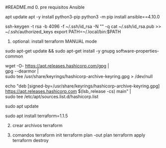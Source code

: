 
#README.md
0. pre requisitos Ansible

apt update
apt -y install python3-pip
python3 -m pip install  ansible==4.10.0

ssh-keygen -t rsa -b 4096 -f ~/.ssh/id_rsa -N "" -q
cat ~/.ssh/id_rsa.pub >> ~/.ssh/authorized_keys
export PATH=~/.local/bin:$PATH

1. optional: install terraform MANUAL mode

sudo apt-get update && sudo apt-get install -y gnupg software-properties-common

wget -O- https://apt.releases.hashicorp.com/gpg | \
gpg --dearmor | \
sudo tee /usr/share/keyrings/hashicorp-archive-keyring.gpg > /dev/null

echo "deb [signed-by=/usr/share/keyrings/hashicorp-archive-keyring.gpg] \
https://apt.releases.hashicorp.com $(lsb_release -cs) main" | \
sudo tee /etc/apt/sources.list.d/hashicorp.list

sudo apt update

sudo apt install terraform=1.1.5

2. crear archivos terraform

3. comandos
terraform init
terraform plan -out plan
terraform apply
terraform destroy

